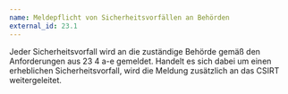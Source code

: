 ```yaml
---
name: Meldepflicht von Sicherheitsvorfällen an Behörden
external_id: 23.1
---
```

Jeder Sicherheitsvorfall wird an die zuständige Behörde gemäß den Anforderungen aus 23 4 a-e gemeldet. Handelt es sich dabei um einen erheblichen Sicherheitsvorfall, wird die Meldung zusätzlich an das CSIRT weitergeleitet.

